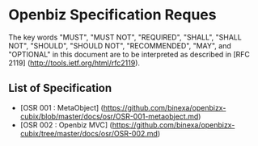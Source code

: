 Openbiz Specification Reques
============================
The key words "MUST", "MUST NOT", "REQUIRED", "SHALL", "SHALL NOT", "SHOULD", "SHOULD NOT", "RECOMMENDED", "MAY", and "OPTIONAL" in this document are to be interpreted as described in [RFC 2119] (http://tools.ietf.org/html/rfc2119).


List of Specification
---------------------
* [OSR 001 : MetaObject] (https://github.com/binexa/openbizx-cubix/blob/master/docs/osr/OSR-001-metaobject.md)
* [OSR 002 : Openbiz MVC] (https://github.com/binexa/openbizx-cubix/tree/master/docs/osr/OSR-002.md)
